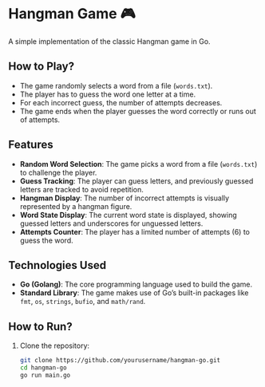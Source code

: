 # Hangman Game 🎮

A simple implementation of the classic Hangman game in Go.

## How to Play?
- The game randomly selects a word from a file (`words.txt`).
- The player has to guess the word one letter at a time.
- For each incorrect guess, the number of attempts decreases.
- The game ends when the player guesses the word correctly or runs out of attempts.

## Features
- **Random Word Selection**: The game picks a word from a file (`words.txt`) to challenge the player.
- **Guess Tracking**: The player can guess letters, and previously guessed letters are tracked to avoid repetition.
- **Hangman Display**: The number of incorrect attempts is visually represented by a hangman figure.
- **Word State Display**: The current word state is displayed, showing guessed letters and underscores for unguessed letters.
- **Attempts Counter**: The player has a limited number of attempts (6) to guess the word.

## Technologies Used
- **Go (Golang)**: The core programming language used to build the game.
- **Standard Library**: The game makes use of Go’s built-in packages like `fmt`, `os`, `strings`, `bufio`, and `math/rand`.

## How to Run?


1. Clone the repository:
   ```sh
   git clone https://github.com/yourusername/hangman-go.git
   cd hangman-go
   go run main.go
